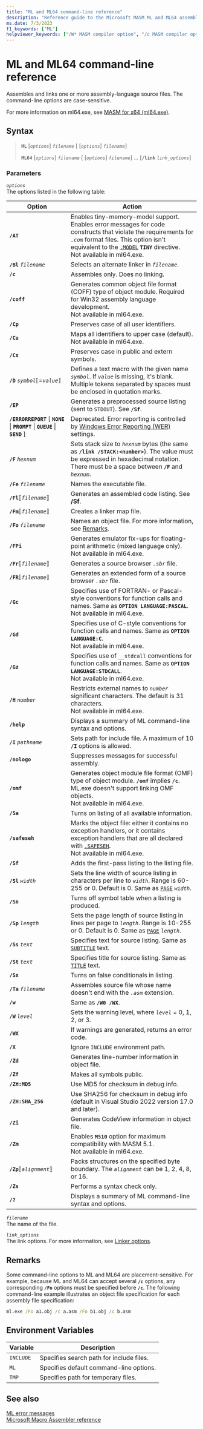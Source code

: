 ```yaml
---
title: "ML and ML64 command-line reference"
description: "Reference guide to the Microsoft MASM ML and ML64 assembler command-line options."
ms.date: 7/3/2023
f1_keywords: ["ML"]
helpviewer_keywords: ["/W* MASM compiler option", "/c MASM compiler option", "/EP MASM compiler option", "/Fe MASM compiler option", "/Zp MASM compiler option", "/AT MASM compiler option", "/Zm MASM compiler option", "/Sf MASM compiler option", "/Sp MASM compiler option", "/w MASM compiler option", "/Fl MASM compiler option", "/coff MASM compiler option", "/St MASM compiler option", "/Cx MASM compiler option", "/Sl MASM compiler option", "/Cu MASM compiler option", "MASM (Microsoft Macro Assembler), ML command-line reference", "/FPi MASM compiler option", "/Zf MASM compiler option", "ML environment variable", "/Fr MASM compiler option", "/help MASM compiler option", "/Sa MASM compiler option", "/Zd MASM compiler option", "/I MASM compiler option", "/? MASM compiler option", "/Bl MASM compiler option", "/Fm MASM compiler option", "/Fo MASM compiler option", "command-line reference [ML]", "/Sn MASM compiler option", "/Gd MASM compiler option", "/D* MASM compiler option", "environment variables, ML", "/Gc MASM compiler option", "/F* MASM compiler option", "/Sc MASM compiler option", "/H MASM compiler option", "/Zs MASM compiler option", "/omf MASM compiler option", "/Sg MASM compiler option", "/Cp MASM compiler option", "/Zi MASM compiler option", "/nologo MASM compiler option", "/Sx MASM compiler option", "/WX MASM compiler option", "/Ss MASM compiler option", "command line, reference [ML]", "/Ta MASM compiler option"]
---
```

# ML and ML64 command-line reference

Assembles and links one or more assembly-language source files. The command-line options are case-sensitive.

For more information on ml64.exe, see [MASM for x64 (ml64.exe)](masm-for-x64-ml64-exe.md).

## Syntax

> **`ML`** \[*`options`*] *`filename`* \[ \[*`options`*]  *`filename`*]
>
> **`ML64`** \[*`options`*] *`filename`* \[ \[*`options`*]  *`filename`*] ... \[**`/link`** *`link_options`*]

### Parameters

*`options`*\
The options listed in the following table:

| Option | Action |
|--|--|
| **`/AT`** | Enables tiny-memory-model support. Enables error messages for code constructs that violate the requirements for *`.com`* format files. This option isn't equivalent to the [`.MODEL`](dot-model.md) **`TINY`** directive.<br /> Not available in ml64.exe. |
| **`/Bl`** *`filename`* | Selects an alternate linker in *`filename`*. |
| **`/c`** | Assembles only. Does no linking. |
| **`/coff`** | Generates common object file format (COFF) type of object module. Required for Win32 assembly language development.<br /> Not available in ml64.exe. |
| **`/Cp`** | Preserves case of all user identifiers. |
| **`/Cu`** | Maps all identifiers to upper case (default).<br /> Not available in ml64.exe. |
| **`/Cx`** | Preserves case in public and extern symbols. |
| **`/D`** *`symbol`*⟦=*`value`*⟧ | Defines a text macro with the given name *`symbol`*. If *`value`* is missing, it's blank. Multiple tokens separated by spaces must be enclosed in quotation marks. |
| **`/EP`** | Generates a preprocessed source listing (sent to `STDOUT`). See **`/Sf`**. |
| **`/ERRORREPORT`** [ **`NONE`** \| **`PROMPT`** \| **`QUEUE`** \| **`SEND`** ] | Deprecated. Error reporting is controlled by [Windows Error Reporting (WER)](/windows/win32/wer/windows-error-reporting) settings. |
| **`/F`** *`hexnum`* | Sets stack size to *`hexnum`* bytes (the same as **`/link /STACK:<number>`**). The value must be expressed in hexadecimal notation. There must be a space between **`/F`** and *`hexnum`*. |
| **`/Fe`** *`filename`* | Names the executable file. |
| **`/Fl`**⟦*`filename`*⟧ | Generates an assembled code listing. See **/Sf**. |
| **`/Fm`**⟦*`filename`*⟧ | Creates a linker map file. |
| **`/Fo`** *`filename`* | Names an object file. For more information, see [Remarks](#remarks). |
| **`/FPi`** | Generates emulator fix-ups for floating-point arithmetic (mixed language only).<br /> Not available in ml64.exe. |
| **`/Fr`**⟦*`filename`*⟧ | Generates a source browser *`.sbr`* file. |
| **`/FR`**⟦*`filename`*⟧ | Generates an extended form of a source browser *`.sbr`* file. |
| **`/Gc`** | Specifies use of FORTRAN- or Pascal-style conventions for function calls and names. Same as **`OPTION LANGUAGE:PASCAL`**.<br /> Not available in ml64.exe. |
| **`/Gd`** | Specifies use of C-style conventions for function calls and names. Same as **`OPTION LANGUAGE:C`**.<br /> Not available in ml64.exe. |
| **`/Gz`** | Specifies use of `__stdcall` conventions for function calls and names. Same as **`OPTION LANGUAGE:STDCALL`**.<br /> Not available in ml64.exe. |
| **`/H`** *`number`* | Restricts external names to *`number`* significant characters. The default is 31 characters.<br /> Not available in ml64.exe. |
| **`/help`** | Displays a summary of ML command-line syntax and options. |
| **`/I`** *`pathname`* | Sets path for include file. A maximum of 10 **`/I`** options is allowed. |
| **`/nologo`** | Suppresses messages for successful assembly. |
| **`/omf`** | Generates object module file format (OMF) type of object module. **`/omf`** implies **`/c`**. ML.exe doesn't support linking OMF objects.<br /> Not available in ml64.exe. |
| **`/Sa`** | Turns on listing of all available information. |
| **`/safeseh`** | Marks the object file: either it contains no exception handlers, or it contains exception handlers that are all declared with [`.SAFESEH`](dot-safeseh.md).<br /> Not available in ml64.exe. |
| **`/Sf`** | Adds the first-pass listing to the listing file. |
| **`/Sl`** *`width`* | Sets the line width of source listing in characters per line to *`width`*. Range is 60-255 or 0. Default is 0. Same as [`PAGE`](page.md) *`width`*. |
| **`/Sn`** | Turns off symbol table when a listing is produced. |
| **`/Sp`** *`length`* | Sets the page length of source listing in lines per page to *`length`*. Range is 10-255 or 0. Default is 0. Same as [`PAGE`](page.md) *`length`*. |
| **`/Ss`** *`text`* | Specifies text for source listing. Same as [`SUBTITLE`](subtitle.md) text. |
| **`/St`** *`text`* | Specifies title for source listing. Same as [`TITLE`](title.md) text. |
| **`/Sx`** | Turns on false conditionals in listing. |
| **`/Ta`** *`filename`* | Assembles source file whose name doesn't end with the *`.asm`* extension. |
| **`/w`** | Same as **`/W0 /WX`**. |
| **`/W`** *`level`* | Sets the warning level, where *`level`* = 0, 1, 2, or 3. |
| **`/WX`** | If warnings are generated, returns an error code. |
| **`/X`** | Ignore `INCLUDE` environment path. |
| **`/Zd`** | Generates line-number information in object file. |
| **`/Zf`** | Makes all symbols public. |
| **`/ZH:MD5`** | Use MD5 for checksum in debug info. |
| **`/ZH:SHA_256`** | Use SHA256 for checksum in debug info (default in Visual Studio 2022 version 17.0 and later). |
| **`/Zi`** | Generates CodeView information in object file. |
| **`/Zm`** | Enables **`M510`** option for maximum compatibility with MASM 5.1.<br /> Not available in ml64.exe. |
| **`/Zp`**⟦*`alignment`*⟧ | Packs structures on the specified byte boundary. The *`alignment`* can be 1, 2, 4, 8, or 16. |
| **`/Zs`** | Performs a syntax check only. |
| **`/?`** | Displays a summary of ML command-line syntax and options. |

*`filename`*\
The name of the file.

*`link_options`*\
The link options. For more information, see [Linker options](../../build/reference/linker-options.md).

## Remarks

Some command-line options to ML and ML64 are placement-sensitive. For example, because ML and ML64 can accept several **`/c`** options, any corresponding **`/Fo`** options must be specified before **`/c`**. The following command-line example illustrates an object file specification for each assembly file specification:

```cmd
ml.exe /Fo a1.obj /c a.asm /Fo b1.obj /c b.asm
```

## Environment Variables

| Variable | Description |
|--|--|
| `INCLUDE` | Specifies search path for include files. |
| `ML` | Specifies default command-line options. |
| `TMP` | Specifies path for temporary files. |

## See also

[ML error messages](ml-error-messages.md)\
[Microsoft Macro Assembler reference](microsoft-macro-assembler-reference.md)
